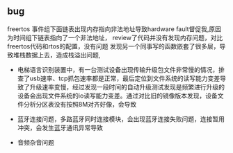 ## bug

freertos 事件组下面链表出现内存指向非法地址导致hardware fault督促我,原因为时间组下链表指向了一个非法地址，
review了代码并没有发现内存问题，对比freertos代码和rtos的配置，没有问题
发现另一个同事写的函数嵌套了很多层，导致堆栈数据上去，造成栈溢出问题,

- 电梯语言识别装置中，有一台测试设备出现传输升级包文件非常慢的情况，排查了usb速率、tcp抓包速率都是正常，最后定位到文件系统的读写能力变差导致了升级速率变慢，经过发现一段时间的自动升级测试发现是频繁进行升级的设备会出现文件系统的io读写能力变差。通过对比旧的镜像版本发现，设备文件分析分区表没有按照8M对齐好像，会导致

- 蓝牙连接问题，多路蓝牙同时连接模块，会出现蓝牙连接失败问题，连接暂用冲突，会发生蓝牙通讯异常导致

- 音频杂音问题
